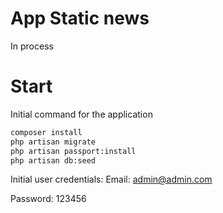 # App Static news

In process

# Start
Initial command for the application

```sh
composer install
php artisan migrate
php artisan passport:install
php artisan db:seed
```

Initial user credentials:
Email: admin@admin.com

Password: 123456
